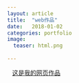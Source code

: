 ```yaml
---
layout: article
title:  "web作品"
date:   2018-01-02 
categories: portfolio
image:
  teaser: html.png
  
---
```

    [这是我的网页作品]( https://yanxinshu.github.io/portfolio/branch/index.html)
